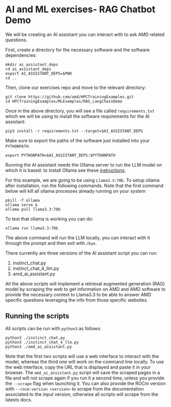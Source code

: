 # AI and ML exercises-  RAG Chatbot Demo

We will be creating an AI assistant you can interact with to ask AMD related questions.

First, create a directory for the necessary software and the software dependencies:

```
mkdir ai_assistant_deps
cd ai_assistant_deps
export AI_ASSISTANT_DEPS=$PWD
cd ..
```

Then, clone our exercises repo and move to the relevant directory:

```
git clone https://github.com/amd/HPCTrainingExamples.git
cd HPCTrainingExamples/MLExamples/RAG_LangChainDemo
```

Once in the above directory, you will see a file called `requirements.txt` which we will be using to install the software requirements for the AI assistant:

```
pip3 install -r requirements.txt --target=$AI_ASSISTANT_DEPS
```

Make sure to export the paths of the software just installed into your `PYTHONPATH`:

```
export PYTHONPATH=$AI_ASSISTANT_DEPS:$PYTHONPATH
```

Running the AI assistant needs the Ollama server to run the LLM model on which it is based: to install Ollama see these [instructions](https://ollama.com/download).

For this example, we are going to be using `Llama3.3:70b`. To setup ollama after installation, run the following commands. Note that the first command below will kill all ollama processes already running on your system
```
pkill -f ollama
ollama serve &
ollama pull llama3.3:70b
```
To test that ollama is working you can do:
```
ollama run llama3.3:70b
```
The above command will run the LLM  locally, you can interact with it through the prompt and then exit with `/bye`.

There currently are three versions of the AI assistant script you can run:

1. instinct_chat.py
2. instinct_chat_4_llm.py
3. amd_ai_assistant.py

All the above scripts will implement a retrieval augmented generation (RAG) model by scraping the web to get information on AMD and AMD software to provide the necessary context to Llama3.3 to be able to answer AMD specific questions leveraging the info from those specific websites.

## Running the scripts
All scripts can be run with `python3` as follows:

```
python3 ./instinct_chat.py
python3 ./instinct_chat_4_llm.py
python3 ./amd_ai_assistant.py

```

Note that the first two scripts will use a web interface to interact with the model, whereas the third one will work on the command line locally.
To use the web interface, copy the URL that is displayed and paste it in your browser.
The `amd_ai_assistant.py` script will save the scraped pages in a file and will not scrape again if you run it a second time, unless you provide the `--scrape` flag when launching it. You can also provide the ROCm version with `--rocm-version <version>` to scrape from the documentation associated to the input version, otherwise all scripts will scrape from the latests docs.


